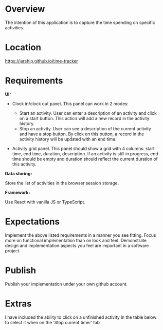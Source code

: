 # Overview
The intention of this application is to capture the time spending on specific activities.

# Location
https://jarship.github.io/time-tracker

# Requirements

**UI:**
- Clock in/clock out panel. This panel can work in 2 modes: 

    - Start an activity. User can enter a description of an activity and click on a start button. This action will add a new record in the activity history.
    - Stop an activity. User can see a description of the current activity and have a stop button. By click on this button, a record in the activity history will be updated with an end time.
- Activity grid panel. This panel should show a grid with 4 columns: start time, end time, duration, description.
If an activity is still in progress, end time should be empty and duration should reflect the current duration of this activity.

**Data storing:**

Store the list of activities in the browser session storage.

**Framework:**

Use React with vanilla JS or TypeScript.

# Expectations
Implement the above listed requirements in a manner you see fitting. Focus more on functional implementation than on look and feel.
Demonstrate design and implementation aspects you feel are important in a software project.

# Publish
Publish your implementation under your own github account.


# Extras
I have included the ability to click on a unfinished activity in the table below to select it when on the 'Stop current timer' tab 